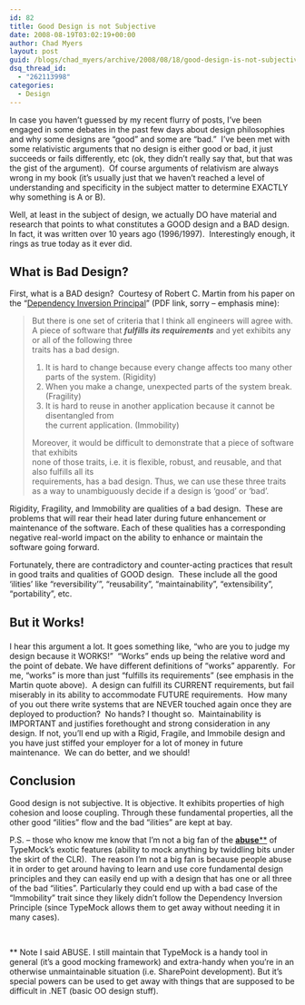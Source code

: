 ```yaml
---
id: 82
title: Good Design is not Subjective
date: 2008-08-19T03:02:19+00:00
author: Chad Myers
layout: post
guid: /blogs/chad_myers/archive/2008/08/18/good-design-is-not-subjective.aspx
dsq_thread_id:
  - "262113998"
categories:
  - Design
---
```

In case you haven’t guessed by my recent flurry of posts, I’ve been engaged in some debates in the past few days about design philosophies and why some designs are “good” and some are “bad.”&#160; I’ve been met with some relativistic arguments that no design is either good or bad, it just succeeds or fails differently, etc (ok, they didn’t really say that, but that was the gist of the argument).&#160; Of course arguments of relativism are always wrong in my book (it’s usually just that we haven’t reached a level of understanding and specificity in the subject matter to determine EXACTLY why something is A or B).

Well, at least in the subject of design, we actually DO have material and research that points to what constitutes a GOOD design and a BAD design. In fact, it was written over 10 years ago (1996/1997).&#160; Interestingly enough, it rings as true today as it ever did.

## What is Bad Design?

First, what is a BAD design?&#160; Courtesy of Robert C. Martin from his paper on the “[Dependency Inversion Principal](http://www.objectmentor.com/resources/articles/dip.pdf)” (PDF link, sorry – emphasis mine):

> But there is one set of criteria that I think all engineers will agree with. A piece of software that **_fulfills its requirements_** and yet exhibits any or all of the following three   
> traits has a bad design. 
> 
>   1. It is hard to change because every change affects too many other parts of the system. (Rigidity) 
>   2. When you make a change, unexpected parts of the system break. (Fragility) 
>   3. It is hard to reuse in another application because it cannot be disentangled from   
>     the current application. (Immobility)
> 
> Moreover, it would be difficult to demonstrate that a piece of software that exhibits   
> none of those traits, i.e. it is flexible, robust, and reusable, and that also fulfills all its   
> requirements, has a bad design. Thus, we can use these three traits as a way to unambiguously decide if a design is ‘good’ or ‘bad’.

Rigidity, Fragility, and Immobility are qualities of a bad design.&#160; These are problems that will rear their head later during future enhancement or maintenance of the software. Each of these qualities has a corresponding negative real-world impact on the ability to enhance or maintain the software going forward. 

Fortunately, there are contradictory and counter-acting practices that result in good traits and qualities of GOOD design.&#160; These include all the good ‘ilities’ like “reversibility&#8217;”, “reusability”, “maintainability”, “extensibility”, “portability”, etc.

## But it Works!</p> </p> </p> </p> </p> </p> </p> </p> </p> </p> </p> </p> </p> </p> 

I hear this argument a lot. It goes something like, “who are you to judge my design because it WORKS!”&#160; “Works” ends up being the relative word and the point of debate. We have different definitions of “works” apparently.&#160; For me, “works” is more than just “fulfills its requirements” (see emphasis in the Martin quote above).&#160; A design can fulfill its CURRENT requirements, but fail miserably in its ability to accommodate FUTURE requirements.&#160; How many of you out there write systems that are NEVER touched again once they are deployed to production?&#160; No hands? I thought so.&#160; Maintainability is IMPORTANT and justifies forethought and strong consideration in any design. If not, you’ll end up with a Rigid, Fragile, and Immobile design and you have just stiffed your employer for a lot of money in future maintenance.&#160; We can do better, and we should!

## </p> </p> </p> </p> </p> 

## Conclusion

Good design is not subjective. It is objective. It exhibits properties of high cohesion and loose coupling. Through these fundamental properties, all the other good “ilities” flow and the bad “ilities” are kept at bay.

P.S. – those who know me know that I’m not a big fan of the <u>**abuse****</u> of TypeMock’s exotic features (ability to mock anything by twiddling bits under the skirt of the CLR).&#160; The reason I’m not a big fan is because people abuse it in order to get around having to learn and use core fundamental design principles and they can easily end up with a design that has one or all three of the bad “ilities”. Particularly they could end up with a bad case of the “Immobility” trait since they likely didn’t follow the Dependency Inversion Principle (since TypeMock allows them to get away without needing it in many cases).

&#160;

** Note I said ABUSE. I still maintain that TypeMock is a handy tool in general (it’s a good mocking framework) and extra-handy when you’re in an otherwise unmaintainable situation (i.e. SharePoint development). But it’s special powers can be used to get away with things that are supposed to be difficult in .NET (basic OO design stuff).
